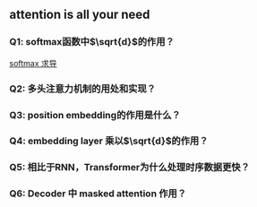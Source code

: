 ## attention is all your need 

### Q1: softmax函数中$\sqrt{d}$的作用？

[softmax 求导](https://www.zhihu.com/tardis/zm/art/105758059?source_id=1003)

### Q2: 多头注意力机制的用处和实现？


### Q3: position embedding的作用是什么？


### Q4: embedding layer 乘以$\sqrt{d}$的作用？


### Q5: 相比于RNN，Transformer为什么处理时序数据更快？



### Q6: Decoder 中 masked attention 作用？
